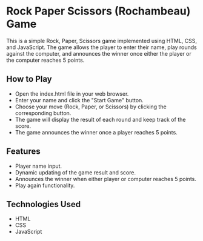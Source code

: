 # Rock Paper Scissors (Rochambeau) Game

This is a simple Rock, Paper, Scissors game implemented using HTML, CSS, and JavaScript. The game allows the player to enter their name, play rounds against the computer, and announces the winner once either the player or the computer reaches 5 points.

## How to Play

- Open the index.html file in your web browser.
- Enter your name and click the "Start Game" button.
- Choose your move (Rock, Paper, or Scissors) by clicking the corresponding button.
- The game will display the result of each round and keep track of the score.
- The game announces the winner once a player reaches 5 points.

## Features

- Player name input.
- Dynamic updating of the game result and score.
- Announces the winner when either player or computer reaches 5 points.
- Play again functionality.

## Technologies Used

- HTML
- CSS
- JavaScript
